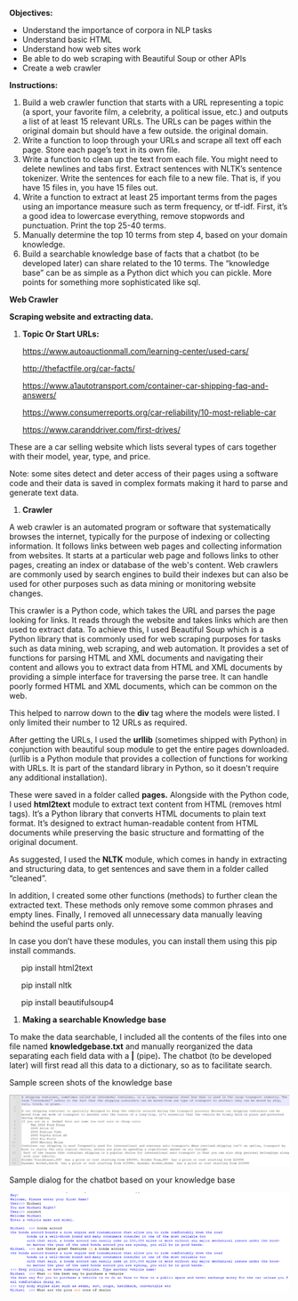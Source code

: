 ﻿**Objectives:**

- Understand the importance of corpora in NLP tasks
- Understand basic HTML
- Understand how web sites work
- Be able to do web scraping with Beautiful Soup or other APIs
- Create a web crawler


**Instructions:**

1. Build a web crawler function that starts with a URL representing a topic (a sport, your favorite film, a celebrity, a political issue, etc.) and outputs a list of at least 15 relevant URLs. The URLs can be pages within the original domain but should have a few outside. the original domain.
2. Write a function to loop through your URLs and scrape all text off each page. Store each page’s text in its own file.
3. Write a function to clean up the text from each file. You might need to delete newlines and tabs first. Extract sentences with NLTK’s sentence tokenizer. Write the sentences for each file to a new file. That is, if you have 15 files in, you have 15 files out.
4. Write a function to extract at least 25 important terms from the pages using an importance measure such as term frequency, or tf-idf. First, it’s a good idea to lowercase everything, remove stopwords and punctuation. Print the top 25-40 terms.
5. Manually determine the top 10 terms from step 4, based on your domain knowledge.
6. Build a searchable knowledge base of facts that a chatbot (to be developed later) can share related to the 10 terms. The “knowledge base” can be as simple as a Python dict which you can pickle. More points for something more sophisticated like sql.


**Web Crawler**

**Scraping website and extracting data.**

1) **Topic Or Start URLs:** 

     <https://www.autoauctionmall.com/learning-center/used-cars/>

     <http://thefactfile.org/car-facts/>

     <https://www.a1autotransport.com/container-car-shipping-faq-and-answers/>

     <https://www.consumerreports.org/car-reliability/10-most-reliable-car>

     <https://www.caranddriver.com/first-drives/>

These are a car selling website which lists several types of cars together with their model, year, type, and price. 

Note: some sites detect and deter access of their pages using a software code and their data is saved in complex formats making it hard to parse and generate text data.

1) **Crawler** 

A web crawler is an automated program or software that systematically browses the internet, typically for the purpose of indexing or collecting information. It follows links between web pages and collecting information from websites. It starts at a particular web page and follows links to other pages, creating an index or database of the web's content. Web crawlers are commonly used by search engines to build their indexes but can also be used for other purposes such as data mining or monitoring website changes.

This crawler is a Python code, which takes the URL and parses the page looking for links. It reads through the website and takes links which are then used to extract data. To achieve this, I used Beautiful Soup which is a Python library that is commonly used for web scraping purposes for tasks such as data mining, web scraping, and web automation. It provides a set of functions for parsing HTML and XML documents and navigating their content and allows you to extract data from HTML and XML documents by providing a simple interface for traversing the parse tree. It can handle poorly formed HTML and XML documents, which can be common on the web. 

This helped to narrow down to the **div** tag where the models were listed. I only limited their number to 12 URLs as required.

After getting the URLs, I used the **urllib** (sometimes shipped with Python) in conjunction with beautiful soup module to get the entire pages downloaded. (urllib is a Python module that provides a collection of functions for working with URLs. It is part of the standard library in Python, so it doesn't require any additional installation).

These were saved in a folder called **pages.** Alongside with the Python code, I used **html2text** module to extract text content from HTML (removes html tags). It’s a Python library that converts HTML documents to plain text format. It’s designed to extract human-readable content from HTML documents while preserving the basic structure and formatting of the original document.

As suggested, I used the **NLTK** module, which comes in handy in extracting and structuring data, to get sentences and save them in a folder called “cleaned”.

In addition, I created some other functions (methods) to further clean the extracted text. These methods only remove some common phrases and empty lines. Finally, I removed all unnecessary data manually leaving behind the useful parts only.

In case you don’t have these modules, you can install them using this pip install commands.

`	`pip install html2text

`	`pip install nltk

`	`pip install beautifulsoup4

1) **Making a searchable Knowledge base**

To make the data searchable, I included all the contents of the files into one file named **knowledgebase.txt** and manually reorganized the data separating each field data with a **|** (pipe)**.**  The chatbot (to be developed later) will first read all this data to a dictionary, so as to facilitate search.


Sample screen shots of the knowledge base

<img src="Knowledge_Base.png" data-canonical-src="https://gyazo.com/eb5c5741b6a9a16c692170a41a49c858.png" />


Sample dialog for the chatbot based on your knowledge base

<img src="Sample_chatbot_dialogue.png" data-canonical-src="https://gyazo.com/eb5c5741b6a9a16c692170a41a49c858.png" />
